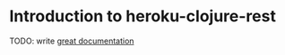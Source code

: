 # Introduction to heroku-clojure-rest

TODO: write [great documentation](http://jacobian.org/writing/great-documentation/what-to-write/)
